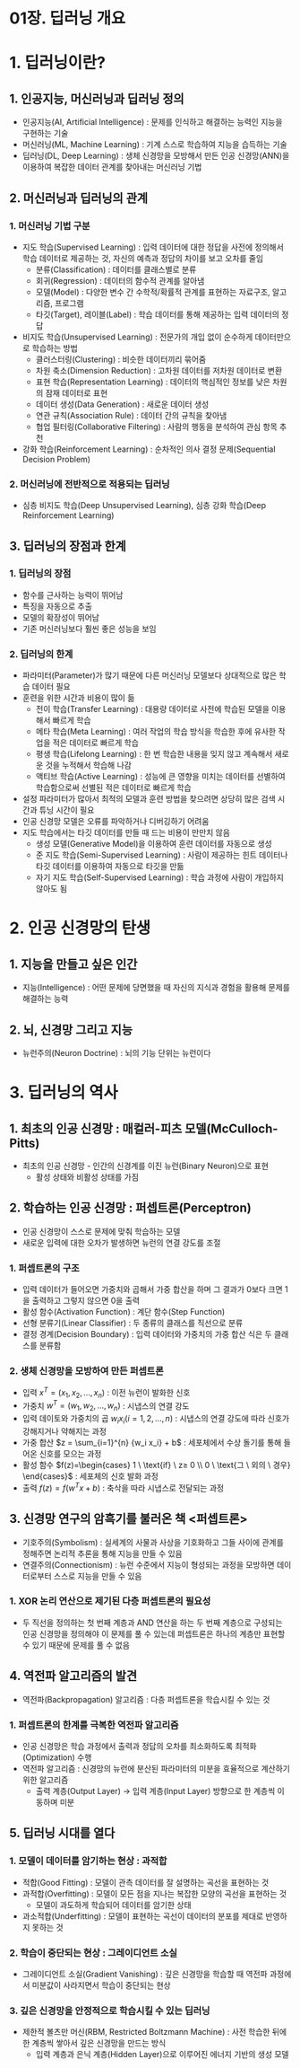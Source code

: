 # 01장. 딥러닝 개요

# 1. 딥러닝이란?

## 1. 인공지능, 머신러닝과 딥러닝 정의

- 인공지능(AI, Artificial Intelligence) : 문제를 인식하고 해결하는 능력인 지능을 구현하는 기술
- 머신러닝(ML, Machine Learning) : 기계 스스로 학습하여 지능을 습득하는 기술
- 딥러닝(DL, Deep Learning) : 생체 신경망을 모방해서 만든 인공 신경망(ANN)을 이용하여 복잡한 데이터 관계를 찾아내는 머신러닝 기법

## 2. 머신러닝과 딥러닝의 관계

### 1. 머신러닝 기법 구분

- 지도 학습(Supervised Learning) : 입력 데이터에 대한 정답을 사전에 정의해서 학습 데이터로 제공하는 것, 자신의 예측과 정답의 차이를 보고 오차를 줄임
    - 분류(Classification) : 데이터를 클래스별로 분류
    - 회귀(Regression) : 데이터의 함수적 관계를 알아냄
    - 모델(Model) : 다양한 변수 간 수학적/확률적 관계를 표현하는 자료구조, 알고리즘, 프로그램
    - 타깃(Target), 레이블(Label) : 학습 데이터를 통해 제공하는 입력 데이터의 정답
- 비지도 학습(Unsupervised Learning) : 전문가의 개입 없이 순수하게 데이터만으로 학습하는 방법
    - 클러스터링(Clustering) : 비슷한 데이터끼리 묶어줌
    - 차원 축소(Dimension Reduction) : 고차원 데이터를 저차원 데이터로 변환
    - 표현 학습(Representation Learning) : 데이터의 핵심적인 정보를 낮은 차원의 잠재 데이터로 표현
    - 데이터 생성(Data Generation) : 새로운 데이터 생성
    - 연관 규칙(Association Rule) : 데이터 간의 규칙을 찾아냄
    - 협업 필터링(Collaborative Filtering) : 사람의 행동을 분석하여 관심 항목 추천
- 강화 학습(Reinforcement Learning) : 순차적인 의사 결정 문제(Sequential Decision Problem)

### 2. 머신러닝에 전반적으로 적용되는 딥러닝

- 심층 비지도 학습(Deep Unsupervised Learning), 심층 강화 학습(Deep Reinforcement Learning)

## 3. 딥러닝의 장점과 한계

### 1. 딥러닝의 장점

- 함수를 근사하는 능력이 뛰어남
- 특징을 자동으로 추출
- 모델의 확장성이 뛰어남
- 기존 머신러닝보다 훨씬 좋은 성능을 보임

### 2. 딥러닝의 한계

- 파라미터(Parameter)가 많기 때문에 다른 머신러닝 모델보다 상대적으로 많은 학습 데이터 필요
- 훈련을 위한 시간과 비용이 많이 듦
    - 전이 학습(Transfer Learning) : 대용량 데이터로 사전에 학습된 모델을 이용해서 빠르게 학습
    - 메타 학습(Meta Learning) : 여러 작업의 학습 방식을 학습한 후에 유사한 작업을 적은 데이터로 빠르게 학습
    - 평생 학습(Lifelong Learning) : 한 번 학습한 내용을 잊지 않고 계속해서 새로운 것을 누적해서 학습해 나감
    - 액티브 학습(Active Learning) : 성능에 큰 영향을 미치는 데이터를 선별하여 학습함으로써 선별된 적은 데이터로 빠르게 학습
- 설정 파라미터가 많아서 최적의 모델과 훈련 방법을 찾으려면 상당히 많은 검색 시간과 튜닝 시간이 필요
- 인공 신경망 모델은 오류를 파악하거나 디버깅하기 어려움
- 지도 학습에서는 타깃 데이터를 만들 때 드는 비용이 만만치 않음
    - 생성 모델(Generative Model)을 이용하여 훈련 데이터를 자동으로 생성
    - 준 지도 학습(Semi-Supervised Learning) : 사람이 제공하는 힌트 데이터나 타깃 데이터를 이용하여 자동으로 타깃을 만듦
    - 자기 지도 학습(Self-Supervised Learning) : 학습 과정에 사람이 개입하지 않아도 됨

# 2. 인공 신경망의 탄생

## 1. 지능을 만들고 싶은 인간

- 지능(Intelligence) : 어떤 문제에 당면했을 때 자신의 지식과 경험을 활용해 문제를 해결하는 능력

## 2. 뇌, 신경망 그리고 지능

- 뉴런주의(Neuron Doctrine) : 뇌의 기능 단위는 뉴런이다

# 3. 딥러닝의 역사

## 1. 최초의 인공 신경망 : 매컬러-피츠 모델(McCulloch-Pitts)

- 최초의 인공 신경망 - 인간의 신경계를 이진 뉴런(Binary Neuron)으로 표현
    - 활성 상태와 비활성 상태를 가짐

## 2. 학습하는 인공 신경망 : 퍼셉트론(Perceptron)

- 인공 신경망이 스스로 문제에 맞춰 학습하는 모델
- 새로운 입력에 대한 오차가 발생하면 뉴런의 연결 강도를 조절

### 1. 퍼셉트론의 구조

- 입력 데이터가 들어오면 가중치와 곱해서 가중 합산을 하며 그 결과가 0보다 크면 1을 출력하고 그렇지 않으면 0을 출력
- 활성 함수(Activation Function) : 계단 함수(Step Function)
- 선형 분류기(Linear Classifier) : 두 종류의 클래스를 직선으로 분류
- 결정 경계(Decision Boundary) : 입력 데이터와 가중치의 가중 합산 식은 두 클래스를 분류함

### 2. 생체 신경망을 모방하여 만든 퍼셉트론

- 입력 $x^T = (x_1, x_2, ..., x_n)$ : 이전 뉴런이 발화한 신호
- 가중치 $w^T = (w_1, w_2, …, w_n)$ : 시냅스의 연결 강도
- 입력 데이토와 가중치의 곱 $w_i x_i(i = 1, 2, …, n)$ : 시냅스의 연결 강도에 따라 신호가 강해지거나 약해지는 과정
- 가중 합산 $z = \sum_{i=1}^{n} {w_i x_i} + b$ : 세포체에서 수상 돌기를 통해 들어온 신호를 모으는 과정
- 활성 함수 $f(z)=\begin{cases} 1 \ \text{if} \ z≥ 0 \\ 0 \ \text{그 \ 외의 \ 경우} \end{cases}$ : 세포체의 신호 발화 과정
- 출력 $f(z) = f(w^Tx + b)$ : 축삭을 따라 시냅스로 전달되는 과정

## 3. 신경망 연구의 암흑기를 불러온 책 <퍼셉트론>

- 기호주의(Symbolism) : 실세계의 사물과 사상을 기호화하고 그들 사이에 관계를 정해주면 논리적 추론을 통해 지능을 만들 수 있음
- 연결주의(Connectionism) : 뉴런 수준에서 지능이 형성되는 과정을 모방하면 데이터로부터 스스로 지능을 만들 수 있음

### 1. XOR 논리 연산으로 제기된 다층 퍼셉트론의 필요성

- 두 직선을 정의하는 첫 번째 계층과 AND 연산을 하는 두 번째 계층으로 구성되는 인공 신경망을 정의해야 이 문제를 풀 수 있는데 퍼셉트론은 하나의 계층만 표현할 수 있기 때문에 문제를 풀 수 없음

## 4. 역전파 알고리즘의 발견

- 역전파(Backpropagation) 알고리즘 : 다층 퍼셉트론을 학습시킬 수 있는 것

### 1. 퍼셉트론의 한계를 극복한 역전파 알고리즘

- 인공 신경망은 학습 과정에서 출력과 정답의 오차를 최소화하도록 최적화(Optimization) 수행
- 역전파 알고리즘 : 신경망의 뉴런에 분산된 파라미터의 미분을 효율적으로 계산하기 위한 알고리즘
    - 출력 계층(Output Layer) → 입력 계층(Input Layer) 방향으로 한 계층씩 이동하며 미분

## 5. 딥러닝 시대를 열다

### 1. 모델이 데이터를 암기하는 현상 : 과적합

- 적합(Good Fitting) : 모델이 관측 데이터를 잘 설명하는 곡선을 표현하는 것
- 과적합(Overfitting) : 모델이 모든 점을 지나는 복잡한 모양의 곡선을 표현하는 것
    - 모델이 과도하게 학습되어 데이터를 암기한 상태
- 과소적합(Underfitting) : 모델이 표현하는 곡선이 데이터의 분포를 제대로 반영하지 못하는 것

### 2. 학습이 중단되는 현상 : 그레이디언트 소실

- 그레이디언트 소실(Gradient Vanishing) : 깊은 신경망을 학습할 때 역전파 과정에서 미분값이 사라지면서 학습이 중단되는 현상

### 3. 깊은 신경망을 안정적으로 학습시킬 수 있는 딥러닝

- 제한적 볼츠만 머신(RBM, Restricted Boltzmann Machine) : 사전 학습한 뒤에 한 계층씩 쌓아서 깊은 신경망을 만드는 방식
    - 입력 계층과 은닉 계층(Hidden Layer)으로 이루어진 에너지 기반의 생성 모델
